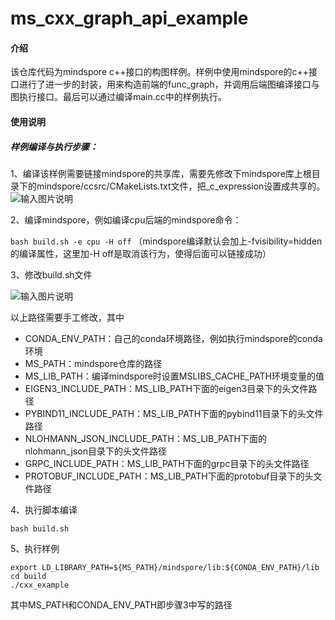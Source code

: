 # ms_cxx_graph_api_example

#### 介绍
该仓库代码为mindspore c++接口的构图样例。样例中使用mindspore的c++接口进行了进一步的封装，用来构造前端的func_graph，并调用后端图编译接口与图执行接口。最后可以通过编译main.cc中的样例执行。

#### 使用说明

##### 样例编译与执行步骤：

1、编译该样例需要链接mindspore的共享库，需要先修改下mindspore库上根目录下的mindspore/ccsrc/CMakeLists.txt文件，把_c_expression设置成共享的。
![输入图片说明](https://images.gitee.com/uploads/images/2021/0423/152834_7fe751ba_6574899.png "屏幕截图.png")

2、编译mindspore，例如编译cpu后端的mindspore命令：

`bash build.sh -e cpu -H off`
 （mindspore编译默认会加上-fvisibility=hidden的编译属性，这里加-H off是取消该行为，使得后面可以链接成功）

3、修改build.sh文件

![输入图片说明](https://images.gitee.com/uploads/images/2021/0423/154007_99960f1b_6574899.png "屏幕截图.png")

以上路径需要手工修改，其中
- CONDA_ENV_PATH：自己的conda环境路径，例如执行mindspore的conda环境
- MS_PATH：mindspore仓库的路径
- MS_LIB_PATH：编译mindspore时设置MSLIBS_CACHE_PATH环境变量的值
- EIGEN3_INCLUDE_PATH：MS_LIB_PATH下面的eigen3目录下的头文件路径
- PYBIND11_INCLUDE_PATH：MS_LIB_PATH下面的pybind11目录下的头文件路径
- NLOHMANN_JSON_INCLUDE_PATH：MS_LIB_PATH下面的nlohmann_json目录下的头文件路径
- GRPC_INCLUDE_PATH：MS_LIB_PATH下面的grpc目录下的头文件路径
- PROTOBUF_INCLUDE_PATH：MS_LIB_PATH下面的protobuf目录下的头文件路径

4、执行脚本编译

`bash build.sh`

5、执行样例
```
export LD_LIBRARY_PATH=${MS_PATH}/mindspore/lib:${CONDA_ENV_PATH}/lib
cd build
./cxx_example
```
其中MS_PATH和CONDA_ENV_PATH即步骤3中写的路径